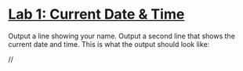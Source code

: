 # <ins>Lab 1: Current Date & Time</ins>

Output a line showing your name. Output a second line that shows the current date and time. This is what the output should look like:

//

